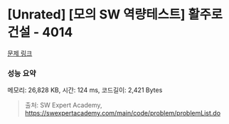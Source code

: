 # [Unrated] [모의 SW 역량테스트] 활주로 건설 - 4014 

[문제 링크](https://swexpertacademy.com/main/code/problem/problemDetail.do?contestProbId=AWIeW7FakkUDFAVH) 

### 성능 요약

메모리: 26,828 KB, 시간: 124 ms, 코드길이: 2,421 Bytes



> 출처: SW Expert Academy, https://swexpertacademy.com/main/code/problem/problemList.do